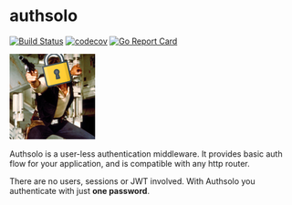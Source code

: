 # authsolo
[![Build Status](https://travis-ci.com/TunedMystic/authsolo.svg?branch=master)](https://travis-ci.com/TunedMystic/authsolo)
[![codecov](https://codecov.io/gh/TunedMystic/authsolo/branch/master/graph/badge.svg)](https://codecov.io/gh/TunedMystic/authsolo)
[![Go Report Card](https://goreportcard.com/badge/github.com/tunedmystic/authsolo)](https://goreportcard.com/report/github.com/tunedmystic/authsolo)

<img alt="authsolo" width="150" src="authsolo.jpg">

Authsolo is a user-less authentication middleware. It provides basic auth flow for your application, and is compatible with any http router.

There are no users, sessions or JWT involved. With Authsolo you authenticate with just **one password**.
